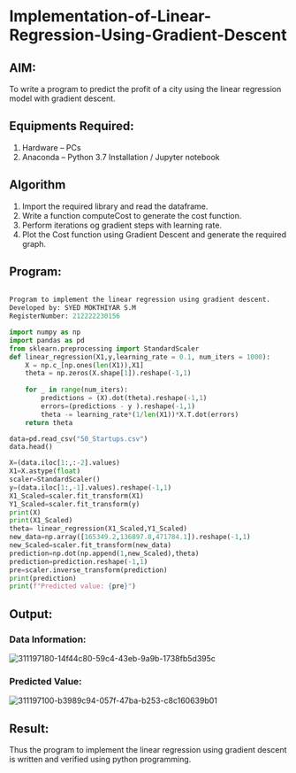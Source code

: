 # Implementation-of-Linear-Regression-Using-Gradient-Descent

## AIM:
To write a program to predict the profit of a city using the linear regression model with gradient descent.

## Equipments Required:
1. Hardware – PCs
2. Anaconda – Python 3.7 Installation / Jupyter notebook

## Algorithm
1. Import the required library and read the dataframe.
2. Write a function computeCost to generate the cost function.
3. Perform iterations og gradient steps with learning rate.
4. Plot the Cost function using Gradient Descent and generate the required graph.

## Program:
```python

Program to implement the linear regression using gradient descent.
Developed by: SYED MOKTHIYAR S.M 
RegisterNumber: 212222230156

import numpy as np
import pandas as pd
from sklearn.preprocessing import StandardScaler
def linear_regression(X1,y,learning_rate = 0.1, num_iters = 1000):
    X = np.c_[np.ones(len(X1)),X1]
    theta = np.zeros(X.shape[1]).reshape(-1,1)
    
    for _ in range(num_iters):
        predictions = (X).dot(theta).reshape(-1,1)
        errors=(predictions - y ).reshape(-1,1)
        theta -= learning_rate*(1/len(X1))*X.T.dot(errors)
    return theta

data=pd.read_csv("50_Startups.csv")
data.head()

X=(data.iloc[1:,:-2].values)
X1=X.astype(float)
scaler=StandardScaler()
y=(data.iloc[1:,-1].values).reshape(-1,1)
X1_Scaled=scaler.fit_transform(X1)
Y1_Scaled=scaler.fit_transform(y)
print(X)
print(X1_Scaled)
theta= linear_regression(X1_Scaled,Y1_Scaled)
new_data=np.array([165349.2,136897.8,471784.1]).reshape(-1,1)
new_Scaled=scaler.fit_transform(new_data)
prediction=np.dot(np.append(1,new_Scaled),theta)
prediction=prediction.reshape(-1,1)
pre=scaler.inverse_transform(prediction)
print(prediction)
print(f"Predicted value: {pre}")

```

## Output:
### Data Information:
![311197180-14f44c80-59c4-43eb-9a9b-1738fb5d395c](https://github.com/Gokul0117/Implementation-of-Linear-Regression-Using-Gradient-Descent/assets/121165938/fd382ee0-950f-4615-9a68-3e7454527735)

### Predicted Value:
![311197100-b3989c94-057f-47ba-b253-c8c160639b01](https://github.com/Gokul0117/Implementation-of-Linear-Regression-Using-Gradient-Descent/assets/121165938/0657d69d-a6ec-4693-9083-41e241a0322c)

## Result:
Thus the program to implement the linear regression using gradient descent is written and verified using python programming.
